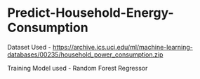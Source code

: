 # Predict-Household-Energy-Consumption

Dataset Used - https://archive.ics.uci.edu/ml/machine-learning-databases/00235/household_power_consumption.zip

Training Model used - Random Forest Regressor
